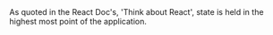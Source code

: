 ##

As quoted in the React Doc's, 'Think about React', state is held in the highest most point of the application.
